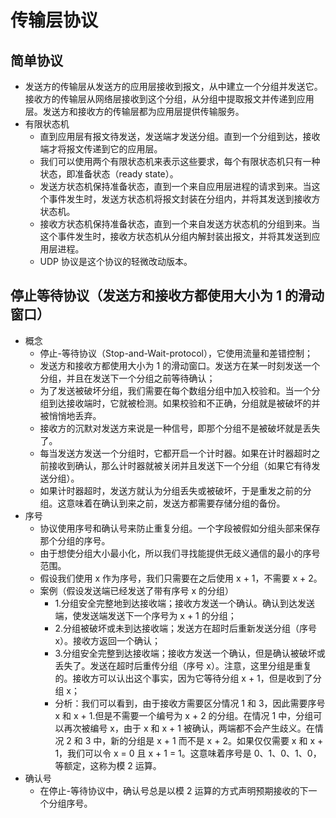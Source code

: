 # 传输层协议

## 简单协议
+ 发送方的传输层从发送方的应用层接收到报文，从中建立一个分组并发送它。接收方的传输层从网络层接收到这个分组，从分组中提取报文并传递到应用层。发送方和接收方的传输层都为应用层提供传输服务。
+ 有限状态机
  + 直到应用层有报文待发送，发送端才发送分组。直到一个分组到达，接收端才将报文传递到它的应用层。
  + 我们可以使用两个有限状态机来表示这些要求，每个有限状态机只有一种状态，即准备状态（ready state）。
  + 发送方状态机保持准备状态，直到一个来自应用层进程的请求到来。当这个事件发生时，发送方状态机将报文封装在分组内，并将其发送到接收方状态机。
  + 接收方状态机保持准备状态，直到一个来自发送方状态机的分组到来。当这个事件发生时，接收方状态机从分组内解封装出报文，并将其发送到应用层进程。
  + UDP 协议是这个协议的轻微改动版本。

## 停止等待协议（发送方和接收方都使用大小为 1 的滑动窗口）
+ 概念
  + 停止-等待协议（Stop-and-Wait-protocol），它使用流量和差错控制；
  + 发送方和接收方都使用大小为 1 的滑动窗口。发送方在某一时刻发送一个分组，并且在发送下一个分组之前等待确认；
  + 为了发送被破坏分组，我们需要在每个数组分组中加入校验和。当一个分组到达接收端时，它就被检测。如果校验和不正确，分组就是被破坏的并被悄悄地丢弃。
  + 接收方的沉默对发送方来说是一种信号，即那个分组不是被破坏就是丢失了。
  + 每当发送方发送一个分组时，它都开启一个计时器。如果在计时器超时之前接收到确认，那么计时器就被关闭并且发送下一个分组（如果它有待发送分组）。
  + 如果计时器超时，发送方就认为分组丢失或被破坏，于是重发之前的分组。这意味着在确认到来之前，发送方都需要存储分组的备份。
+ 序号
  + 协议使用序号和确认号来防止重复分组。一个字段被假如分组头部来保存那个分组的序号。
  + 由于想使分组大小最小化，所以我们寻找能提供无歧义通信的最小的序号范围。
  + 假设我们使用 x 作为序号，我们只需要在之后使用 x + 1，不需要 x + 2。
  + 案例（假设发送端已经发送了带有序号 x 的分组）
    + 1.分组安全完整地到达接收端；接收方发送一个确认。确认到达发送端，使发送端发送下一个序号为 x + 1 的分组；
    + 2.分组被破坏或未到达接收端；发送方在超时后重新发送分组（序号 x）。接收方返回一个确认；
    + 3.分组安全完整到达接收端；接收方发送一个确认，但是确认被破坏或丢失了。发送在超时后重传分组（序号 x）。注意，这里分组是重复的。接收方可以认出这个事实，因为它等待分组 x + 1，但是收到了分组 x；
    + 分析：我们可以看到，由于接收方需要区分情况 1 和 3，因此需要序号 x 和 x + 1.但是不需要一个编号为 x + 2 的分组。在情况 1 中，分组可以再次被编号 x，由于 x 和  x + 1 被确认，两端都不会产生歧义。在情况 2 和 3 中，新的分组是 x + 1 而不是 x + 2。如果仅仅需要 x 和 x + 1，我们可以令 x = 0 且 x + 1 = 1。这意味着序号是 0、1、0、1、0，等额定，这称为模 2 运算。
+ 确认号
  + 在停止-等待协议中，确认号总是以模 2 运算的方式声明预期接收的下一个分组序号。